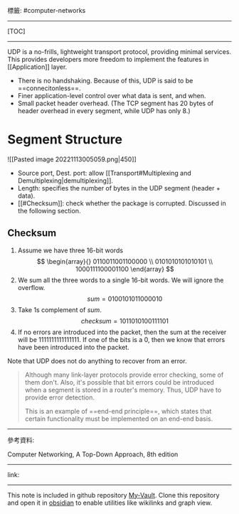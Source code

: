 標籤: #computer-networks 

---

[TOC]

---

UDP is a no-frills, lightweight transport protocol, providing minimal services. This provides developers more freedom to implement the features in [[Application]] layer.

- There is no handshaking. Because of this, UDP is said to be ==connecitonless==.
- Finer application-level control over what data is sent, and when.
- Small packet header overhead. (The TCP segment has 20 bytes of header overhead in every segment, while UDP has only 8.)

# Segment Structure

![[Pasted image 20221113005059.png|450]]

- Source port, Dest. port: allow [[Transport#Multiplexing and Demultiplexing|demultiplexing]].
- Length: specifies the number of bytes in the UDP segment (header + data).
- [[#Checksum]]: check whether the package is corrupted. Discussed in the following section. 

## Checksum

1. Assume we have three 16-bit words
$$
\begin{array}{}
	0110011001100000 \\
	0101010101010101 \\
	1000111100001100
\end{array}
$$
2. We sum all the three words to a single 16-bit words. We will ignore the overflow.
$$
sum = 0100101011000010
$$
3. Take 1s complement of $sum$.
$$checksum = 1011010100111101$$
4. If no errors are introduced into the packet, then the sum at the receiver will be $1111111111111111$. If one of the bits is a $0$, then we know that errors have been introduced into the packet.

Note that UDP does not do anything to recover from an error.

> Although many link-layer protocols provide error checking, some of them don't. 
> Also, it's possible that bit errors could be introduced when a segment  is stored in a router's memory.
> Thus, UDP have to provide error detection.
> 
> This is an example of ==end-end principle==, which states that certain functionality must be implemented on an end-end basis.

---

參考資料:

Computer Networking, A Top-Down Approach, 8th edition

---

link:


---

This note is included in github repository [My-Vault](https://github.com/LittleD3092/My-Vault.git). Clone this repository and open it in [obsidian](https://obsidian.md/) to enable utilities like wikilinks and graph view.